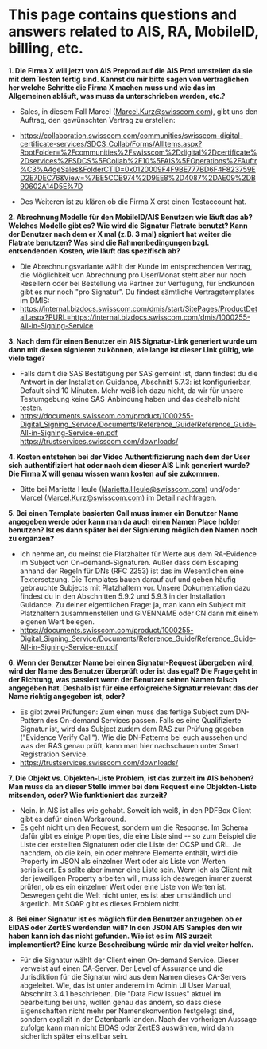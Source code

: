 # This page contains questions and answers related to AIS, RA, MobileID, billing, etc.

**1.	Die Firma X will jetzt von AIS Preprod auf die AIS Prod umstellen da sie mit dem Testen fertig sind. Kannst du mir bitte sagen 
von vertraglichen her welche Schritte die Firma X machen muss und wie das im Allgemeinen abläuft, was muss da unterschrieben werden, etc.?**
 
* Sales, in diesem Fall Marcel (Marcel.Kurz@swisscom.com), gibt uns den Auftrag, den gewünschten Vertrag zu erstellen: 
* https://collaboration.swisscom.com/communities/swisscom-digital-certificate-services/SDCS_Collab/Forms/AllItems.aspx?RootFolder=%2Fcommunities%2Fswisscom%2Ddigital%2Dcertificate%2Dservices%2FSDCS%5FCollab%2F10%5FAIS%5FOperations%2FAuftr%C3%A4geSales&FolderCTID=0x0120009F4F9BE777BD6F4F823759ED2E7DEC76&View=%7BE5CCB974%2D9EE8%2D4087%2DAE09%2DB90602A14D5E%7D 

* Des Weiteren ist zu klären ob die Firma X erst einen Testaccount hat. 
 
 
**2.  Abrechnung Modelle für den MobileID/AIS Benutzer: wie läuft das ab? Welches Modelle gibt es? Wie wird die Signatur Flatrate benutzt? Kann 
der Benutzer nach dem er X mal (z.B. 3 mal) signiert hat weiter die Flatrate benutzen? Was sind die Rahmenbedingungen bzgl. entsendenden Kosten, 
wie läuft das spezifisch ab?**

* Die Abrechnungsvariante wählt der Kunde im entsprechenden Vertrag, die Möglichkeit von Abrechnung pro User/Monat steht aber nur noch Resellern oder bei Bestellung via Partner zur Verfügung, für Endkunden gibt es nur noch "pro Signatur". Du findest sämtliche Vertragstemplates im DMIS: 
* https://internal.bizdocs.swisscom.com/dmis/start/SitePages/ProductDetail.aspx?PURL=https://internal.bizdocs.swisscom.com/dmis/1000255-All-in-Signing-Service
 
 
**3.	Nach dem für einen Benutzer ein AIS Signatur-Link generiert wurde um dann mit diesen signieren zu können, wie lange ist dieser Link gültig, wie viele tage?**
 
* Falls damit die SAS Bestätigung per SAS gemeint ist, dann findest du die Antwort in der Installation Guidance, Abschnitt 5.7.3: ist konfigurierbar, Default sind 10 Minuten. Mehr weiß ich dazu nicht, da wir für unsere Testumgebung keine SAS-Anbindung haben und das deshalb nicht testen.
* https://documents.swisscom.com/product/1000255-Digital_Signing_Service/Documents/Reference_Guide/Reference_Guide-All-in-Signing-Service-en.pdf
https://trustservices.swisscom.com/downloads/
 
 
**4.	Kosten entstehen bei der Video Authentifizierung nach dem der User sich authentifiziert hat oder nach dem dieser AIS Link generiert wurde? Die Firma X 
will genau wissen wann kosten auf sie zukommen.**
 
* Bitte bei Marietta Heule (Marietta.Heule@swisscom.com) und/oder Marcel (Marcel.Kurz@swisscom.com) im Detail nachfragen. 
 
 
**5.	Bei einen Template basierten Call muss immer ein Benutzer Name angegeben werde oder kann man da auch einen Namen Place holder benutzen? Ist es dann später
bei der Signierung möglich den Namen noch zu ergänzen?**
 
* Ich nehme an, du meinst die Platzhalter für Werte aus dem RA-Evidence im Subject von On-demand-Signaturen. Außer dass dem Escaping anhand der Regeln für DNs (RFC 2253) ist das im Wesentlichen eine Textersetzung. Die Templates bauen darauf auf und geben häufig gebrauchte Subjects mit Platzhaltern vor. Unsere Dokumentation dazu findest du in den Abschnitten 5.9.2 und 5.9.3 in der Installation Guidance. Zu deiner eigentlichen Frage: ja, man kann ein Subject mit Platzhaltern zusammenstellen und GIVENNAME oder CN dann mit einem eigenen Wert belegen.
* https://documents.swisscom.com/product/1000255-Digital_Signing_Service/Documents/Reference_Guide/Reference_Guide-All-in-Signing-Service-en.pdf
 
 
**6. Wenn der Benutzer Name bei einen Signatur-Request übergeben wird, wird der Name des Benutzer überprüft oder ist das egal? Die Frage geht in der 
Richtung, was passiert wenn der Benutzer seinen Namen falsch angegeben hat. Deshalb ist für eine erfolgreiche Signatur relevant das der Name richtig angegeben ist, oder?** 
 
* Es gibt zwei Prüfungen: Zum einen muss das fertige Subject zum DN-Pattern des On-demand Services passen. Falls es eine Qualifizierte Signatur ist, wird das Subject zudem dem RAS zur Prüfung gegeben ("Evidence Verify Call"). Wie die DN-Patterns bei euch aussehen und was der RAS genau prüft, kann man hier nachschauen unter Smart Registration Service.
* https://trustservices.swisscom.com/downloads/
 
 
**7.	Die Objekt vs. Objekten-Liste Problem, ist das zurzeit im AIS behoben? Man muss da an dieser Stelle immer bei dem Request eine Objekten-Liste mitsenden, oder? 
Wie funktioniert das zurzeit?**
 
* Nein. In AIS ist alles wie gehabt. Soweit ich weiß, in den PDFBox Client gibt es dafür einen Workaround. 
* Es geht nicht um den Request, sondern um die Response. Im Schema dafür gibt es einige Properties, die eine Liste sind -- so zum Beispiel die Liste der erstellten Signaturen oder die Liste der OCSP und CRL. Je nachdem, ob die kein, ein oder mehrere Elemente enthält, wird die Property im JSON als einzelner Wert oder als Liste von Werten serialisiert. Es sollte aber immer eine Liste sein. Wenn ich als Client mit der jeweiligen Property arbeiten will, muss ich deswegen immer zuerst prüfen, ob es ein einzelner Wert oder eine Liste von Werten ist. Deswegen geht die Welt nicht unter, es ist aber umständlich und ärgerlich. Mit SOAP gibt es dieses Problem nicht.
 
 
**8.	Bei einer Signatur ist es möglich für den Benutzer anzugeben ob er EIDAS oder ZertES werdenden will? In den JSON AIS Samples den wir haben kann ich das nicht gefunden. 
Wie ist es im AIS zurzeit implementiert? Eine kurze Beschreibung würde mir da viel weiter helfen.**
 
* Für die Signatur wählt der Client einen On-demand Service. Dieser verweist auf einen CA-Server. Der Level of Assurance und die Jurisdiktion für die Signatur wird aus dem Namen dieses CA-Servers abgeleitet. Wie, das ist unter anderem im Admin UI User Manual, Abschnitt 3.4.1 beschrieben. Die "Data Flow Issues" aktuel im bearbeitung bei uns, wollen genau das ändern, so dass diese Eigenschaften nicht mehr per Namenskonvention festgelegt sind, sondern explizit in der Datenbank landen. Nach der vorherigen Aussage zufolge kann man nicht EIDAS oder ZertES auswählen, wird dann sicherlich später einstellbar sein.
